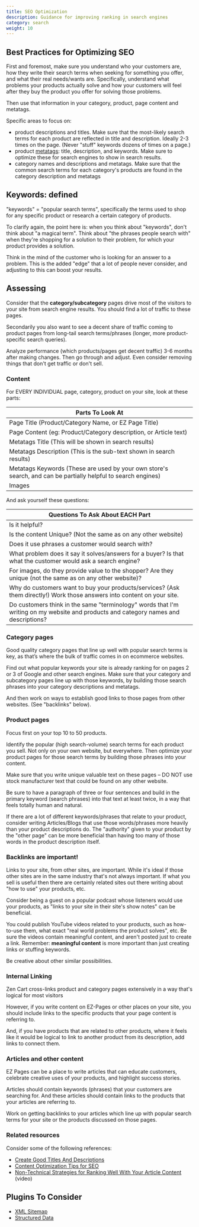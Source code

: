 ```yaml
---
title: SEO Optimization
description: Guidance for improving ranking in search engines
category: search 
weight: 10
---
```


## Best Practices for Optimizing SEO

First and foremost, make sure you understand who your customers are, how they write their search terms when seeking for something you offer, and what their real needs/wants are.
Specifically, understand what problems your products actually solve and how your customers will feel after they buy the product you offer for solving those problems.

Then use that information in your category, product, page content and metatags.

Specific areas to focus on:

- product descriptions and titles. Make sure that the most-likely search terms for each product are reflected in title and description. Ideally 2-3 times on the page. (Never "stuff" keywords dozens of times on a page.)
- product [metatags](/user/admin/meta_tags/): title, description, and keywords. Make sure to optimize these for search engines to show in search results.
- category names and descriptions and metatags. Make sure that the common search terms for each category's products are found in the category description and metatags

## Keywords: defined
"keywords" = "popular search terms", specifically the terms used to shop for any specific product or research a certain category of products.

To clarify again, the point here is: when you think about "keywords", don't think about "a magical term". Think about "the phrases people search with" when they're shopping for a solution to their problem, for which your product provides a solution.

Think in the mind of the customer who is looking for an answer to a problem. This is the added "edge" that a lot of people never consider, and adjusting to this can boost your results.


## Assessing
Consider that the **category/subcategory** pages drive most of the visitors to your site from search engine results. You should find a lot of traffic to these pages.

Secondarily you also want to see a decent share of traffic coming to product pages from long-tail search terms/phrases (longer, more product-specific search queries).

Analyze performance (which products/pages get decent traffic) 3-6 months after making changes. Then go through and adjust. Even consider removing things that don't get traffic or don't sell.


### Content
For EVERY INDIVIDUAL page, category, product on your site, look at these parts:

Parts To Look At |
-----------------|
Page Title (Product/Category Name, or EZ Page Title) | 
Page Content (eg: Product/Category description, or Article text) |
Metatags Title (This will be shown in search results) |
Metatags Description (This is the sub-text shown in search results) |
Metatags Keywords (These are used by your own store's search, and can be partially helpful to search engines) |
Images |

And ask yourself these questions:

Questions To Ask About EACH Part |
---------------------------------|
Is it helpful? |
Is the content Unique? (Not the same as on any other website) |
Does it use phrases a customer would search with? |
What problem does it say it solves/answers for a buyer? Is that what the customer would ask a search engine? |
For images, do they provide value to the shopper? Are they unique (not the same as on any other website)? |
Why do customers want to buy your products/services? (Ask them directly!) Work those answers into content on your site. |
Do customers think in the same "terminology" words that I'm writing on my website and products and category names and descriptions? |


### Category pages
Good quality category pages that line up well with popular search terms is key, as that’s where the bulk of traffic comes in on ecommerce websites.

Find out what popular keywords your site is already ranking for on pages 2 or 3 of Google and other search engines.
Make sure that your category and subcategory pages line up with those keywords, by building those search phrases into your category descriptions and metatags.

And then work on ways to establish good links to those pages from other websites. (See "backlinks" below).

 
### Product pages
Focus first on your top 10 to 50 products.

Identify the popular (high search-volume) search terms for each product you sell. Not only on your own website, but everywhere.
Then optimize your product pages for those search terms by building those phrases into your content.

Make sure that you write unique valuable text on these pages – DO NOT use stock manufacturer text that could be found on any other website.

Be sure to have a paragraph of three or four sentences and build in the primary keyword (search phrases) into that text at least twice, in a way that feels totally human and natural.

If there are a lot of different keywords/phrases that relate to your product, consider writing Articles/Blogs that use those words/phrases more heavily than your product descriptions do. The "authority" given to your product by the "other page" can be more beneficial than having too many of those words in the product description itself.


### Backlinks are important!
Links to your site, from other sites, are important. While it's ideal if those other sites are in the same industry that's not always important.
If what you sell is useful then there are certainly related sites out there writing about "how to use" your products, etc. 

Consider being a guest on a popular podcast whose listeners would use your products, as "links to your site in their site's show notes" can be beneficial.

You could publish YouTube videos related to your products, such as how-to-use them, what exact "real world problems the product solves", etc.  Be sure the videos contain meaningful content, and aren't posted just to create a link. Remember: **meaningful content** is more important than just creating links or stuffing keywords.

Be creative about other similar possibilities.


### Internal Linking
Zen Cart cross-links product and category pages extensively in a way that's logical for most visitors

However, if you write content on EZ-Pages or other places on your site, you should include links to the specific products that your page content is referring to.

And, if you have products that are related to other products, where it feels like it would be logical to link to another product from its description, add links to connect them.


### Articles and other content
EZ Pages can be a place to write articles that can educate customers, celebrate creative uses of your products, and highlight success stories.

Articles should contain keywords (phrases) that your customers are searching for. And these articles should contain links to the products that your articles are referring to.

Work on getting backlinks to your articles which line up with popular search terms for your site or the products discussed on those pages.



### Related resources
Consider some of the following references:
- [Create Good Titles And Descriptions](https://support.google.com/webmasters/answer/35624)
- [Content Optimization Tips for SEO](https://www.link-assistant.com/news/content-optimization/)
- [Non-Technical Strategies for Ranking Well With Your Article Content](https://www.youtube.com/watch?v=_TBTSGREx5A) (video)



## Plugins To Consider
- [XML Sitemap](/user/search/xml_site_map/)
- [Structured Data](https://www.zen-cart.com/showthread.php?221868-Structured-Data-Markup-for-Schema)
